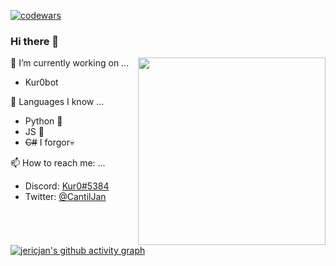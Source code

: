
[![codewars](https://www.codewars.com/users/jericjan/badges/large)](https://www.codewars.com/users/jericjan)
### Hi there 👋

<!--
**jericjan/jericjan** is a ✨ _special_ ✨ repository because its `README.md` (this file) appears on your GitHub profile.

Here are some ideas to get you started:


- 👯 I’m looking to collaborate on ...
- 🤔 I’m looking for help with ...
- 💬 Ask me about ...
- 😄 Pronouns: ...
- ⚡ Fun fact: ...
-->
<img src="/sanzmeme-moai.gif?raw=true" align="right"  width="300px">

🔭 I’m currently working on ...
- Kur0bot

🌱 Languages I know ...
- Python 🐍
- JS 🗿
- ~~C#~~ I forgor💀

📫 How to reach me: ...
- Discord: [Kur0#5384](https://discord.com/users/396892407884546058)
- Twitter: [@CantilJan](https://twitter.com/CantilJan)

[![jericjan's github activity graph](https://activity-graph.herokuapp.com/graph?username=jericjan&theme=react-dark&custom_title=le%20activity%20graph&area=true&hide_border=true)](https://github.com/ashutosh00710/github-readme-activity-graph)

